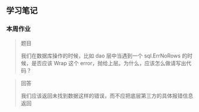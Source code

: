 ## 学习笔记
### 本周作业
> 题目
>
> 我们在数据库操作的时候，比如 dao 层中当遇到一个 sql.ErrNoRows 的时候，是否应该 Wrap 这个 error，抛给上层。为什么，应该怎么做请写出代码？

> 回答
> 
> 我们应该返回未找到数据这样的错误，而不应把底层第三方的具体报错信息返回